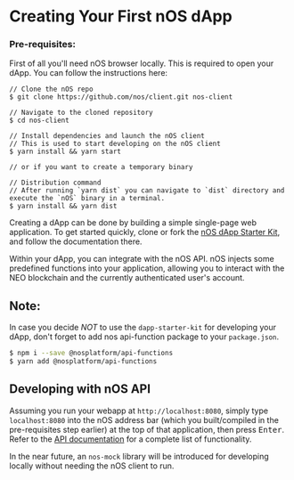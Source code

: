 # Creating Your First nOS dApp

### Pre-requisites:

First of all you'll need nOS browser locally. This is required to open your dApp.
You can follow the instructions here:

```
// Clone the nOS repo
$ git clone https://github.com/nos/client.git nos-client

// Navigate to the cloned repository
$ cd nos-client

// Install dependencies and launch the nOS client
// This is used to start developing on the nOS client
$ yarn install && yarn start

// or if you want to create a temporary binary

// Distribution command
// After running `yarn dist` you can navigate to `dist` directory and execute the `nOS` binary in a terminal.
$ yarn install && yarn dist
```

Creating a dApp can be done by building a simple single-page web application.  To get started
quickly, clone or fork the [nOS dApp Starter Kit](https://github.com/nos/dapp-starter-kit), and
follow the documentation there.

Within your dApp, you can integrate with the nOS API.  nOS injects some predefined functions into
your application, allowing you to interact with the NEO blockchain and the currently authenticated
user's account.

## Note:
In case you decide *NOT* to use the `dapp-starter-kit` for developing your dApp, don't forget to add nos api-function package to your `package.json`.

```sh
$ npm i --save @nosplatform/api-functions
$ yarn add @nosplatform/api-functions
```



## Developing with nOS API

Assuming you run your webapp at `http://localhost:8080`, simply type `localhost:8080` into the nOS
address bar (which you built/compiled in the pre-requisites step earlier) at the top of that application, then press <kbd>Enter</kbd>.  Refer to the
[API documentation](./api.md) for a complete list of functionality.

In the near future, an `nos-mock` library will be introduced for developing locally without needing
the nOS client to run.
